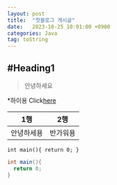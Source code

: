 ```yaml
---
layout: post
title:  "첫블로그 게시글"
date:   2023-10-25 10:01:00 +0900
categories: Java
tag: toString
---
```

#Heading1
---
>안녕하세요

*하이용
Click[here](naver.com)

|1행|2행|
|:--:|:--:|
|안녕하세용|반가워용|

<!--Code-->
`int main(){
  return 0;
}`

```java
int main(){
  return 0;
}
```

